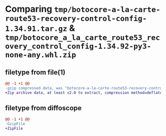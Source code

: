 # Comparing `tmp/botocore-a-la-carte-route53-recovery-control-config-1.34.91.tar.gz` & `tmp/botocore_a_la_carte_route53_recovery_control_config-1.34.92-py3-none-any.whl.zip`

## filetype from file(1)

```diff
@@ -1 +1 @@
-gzip compressed data, was "botocore-a-la-carte-route53-recovery-control-config-1.34.91.tar", last modified: Thu Apr 25 01:03:53 2024, max compression
+Zip archive data, at least v2.0 to extract, compression method=deflate
```

## filetype from diffoscope

```diff
@@ -1 +1 @@
-GzipFile
+ZipFile
```

